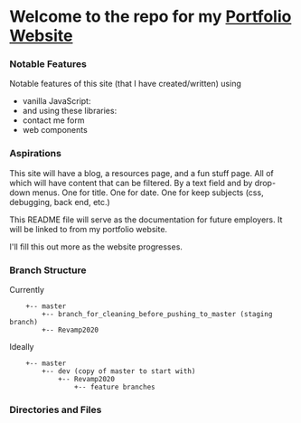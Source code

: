 # Welcome to the repo for my [Portfolio Website](https://jamiebort.github.io/)

### Notable Features
Notable features of this site (that I have created/written) using 
* vanilla JavaScript:
* and using these libraries:
* contact me form
* web components

### Aspirations
This site will have a blog, a resources page, and a fun stuff page. All of which will have content that can be filtered.
By a text field and by drop-down menus. One for title. One for date. One for keep subjects (css, debugging, back end, etc.)

This README file will serve as the documentation for future employers. It will be linked to from my portfolio website.

I'll fill this out more as the website progresses.

### Branch Structure
   Currently

        +-- master
            +-- branch_for_cleaning_before_pushing_to_master (staging branch)
            +-- Revamp2020

   Ideally
   
        +-- master
            +-- dev (copy of master to start with)
                +-- Revamp2020
                    +-- feature branches

### Directories and Files